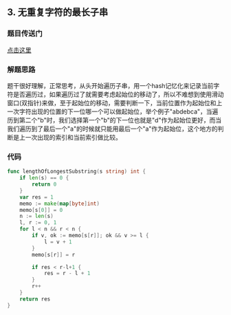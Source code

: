 ## 3. 无重复字符的最长子串

### 题目传送门

[点击这里](https://leetcode-cn.com/problems/longest-substring-without-repeating-characters/)

### 解题思路

题干很好理解，正常思考，从头开始遍历子串，用一个hash记忆化来记录当前字符是否遍历过，如果遍历过了就需要考虑起始位的移动了，所以不难想到使用滑动窗口(双指针)来做，至于起始位的移动，需要判断一下，当前位置作为起始位和上一次字符出现的位置的下一位哪一个可以做起始位，举个例子"abdebca"，当遍历到第二个"b"时，我们选择第一个"b"的下一位也就是"d"作为起始位更好，而当我们遍历到了最后一个"a"的时候就只能用最后一个"a"作为起始位，这个地方的判断是上一次出现的索引和当前索引做比较。

### 代码

```go
func lengthOfLongestSubstring(s string) int {
	if len(s) == 0 {
		return 0
	}
	var res = 1
	memo := make(map[byte]int)
	memo[s[0]] = 0 
    n := len(s)
	l, r := 0, 1
	for l < n && r < n {
		if v, ok := memo[s[r]]; ok && v >= l {
			l = v + 1
		}
		memo[s[r]] = r

		if res < r-l+1 {
			res = r - l + 1
		}
		r++
	}
	return res
}
```

